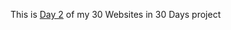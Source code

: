 This is <a href="https://cwang1996.github.io/PortfolioWebsite/">Day 2</a> of my 30 Websites in 30 Days project

